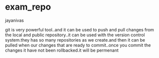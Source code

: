 # exam_repo
jayanivas

git is very powerful tool..and it can be used to push and pull changes from the local and public repository..it can be used with the version control system.they has so many repositories as we create.and then it can be pulled when our changes that are ready to commit..once you commit the changes it have not been rollbacked.it will be permenant
